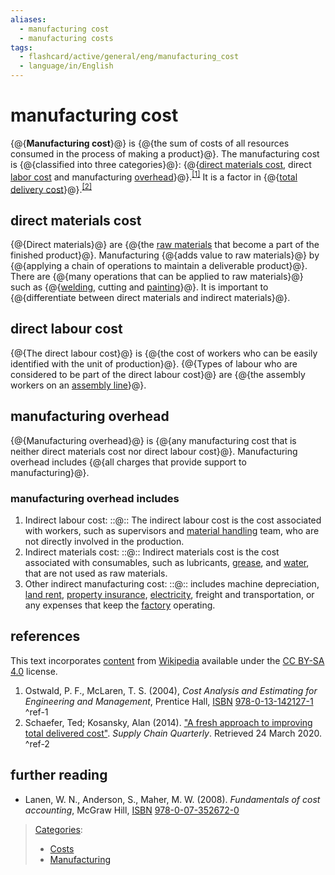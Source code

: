 ```yaml
---
aliases:
  - manufacturing cost
  - manufacturing costs
tags:
  - flashcard/active/general/eng/manufacturing_cost
  - language/in/English
---
```


# manufacturing cost

<!-- | ![](../../archives/Wikimedia%20Commons/Question%20book-new.svg) | This article __needs additional citations for [verification](https://en.wikipedia.org/wiki/Wikipedia:Verifiability)__. Please help [improve this article](https://en.wikipedia.org/wiki/Special:EditPage/Manufacturing%20cost) by [adding citations to reliable sources](https://en.wikipedia.org/wiki/Help:Referencing%20for%20beginners). Unsourced material may be challenged and removed._Find sources:_ ["Manufacturing cost"](https://www.google.com/search?as_eq=wikipedia&q=%22Manufacturing+cost%22) – [news](https://www.google.com/search?tbm=nws&q=%22Manufacturing+cost%22+-wikipedia&tbs=ar:1) __·__ [newspapers](https://www.google.com/search?&q=%22Manufacturing+cost%22&tbs=bkt:s&tbm=bks) __·__ [books](https://www.google.com/search?tbs=bks:1&q=%22Manufacturing+cost%22+-wikipedia) __·__ [scholar](https://scholar.google.com/scholar?q=%22Manufacturing+cost%22) __·__ [JSTOR](https://www.jstor.org/action/doBasicSearch?Query=%22Manufacturing+cost%22&acc=on&wc=on) _\(January 2024\)__\([Learn how and when to remove this message](https://en.wikipedia.org/wiki/Help:Maintenance%20template%20removal)\)_ | -->

{@{__Manufacturing cost__}@} is {@{the sum of costs of all resources consumed in the process of making a product}@}. The manufacturing cost is {@{classified into three categories}@}: {@{[direct materials cost](direct%20materials%20cost.md), direct [labor cost](labor%20cost.md) and manufacturing [overhead](overhead%20(business).md)}@}.<sup>[\[1\]](#^ref-1)</sup> It is a factor in {@{[total delivery cost](total%20delivery%20cost.md)}@}.<sup>[\[2\]](#^ref-2)</sup> <!--SR:!2025-12-13,240,330!2026-01-09,261,330!2025-04-29,65,310!2025-10-25,196,310!2025-12-26,251,330-->

## direct materials cost

{@{Direct materials}@} are {@{the [raw materials](raw%20material.md) that become a part of the finished product}@}. Manufacturing {@{adds value to raw materials}@} by {@{applying a chain of operations to maintain a deliverable product}@}. There are {@{many operations that can be applied to raw materials}@} such as {@{[welding](welding.md), cutting and [painting](painting.md)}@}. It is important to {@{differentiate between direct materials and indirect materials}@}. <!--SR:!2025-12-30,254,330!2025-04-26,63,310!2025-12-17,243,330!2026-01-17,268,330!2026-01-01,255,330!2025-10-09,183,310!2025-04-30,66,310-->

## direct labour cost

{@{The direct labour cost}@} is {@{the cost of workers who can be easily identified with the unit of production}@}. {@{Types of labour who are considered to be part of the direct labour cost}@} are {@{the assembly workers on an [assembly line](assembly%20line.md)}@}. <!--SR:!2025-12-01,228,330!2025-07-15,117,290!2025-10-12,186,310!2025-05-01,67,310-->

## manufacturing overhead

{@{Manufacturing overhead}@} is {@{any manufacturing cost that is neither direct materials cost nor direct labour cost}@}. Manufacturing overhead includes {@{all charges that provide support to manufacturing}@}. <!--SR:!2026-01-19,269,330!2025-04-27,63,310!2025-12-02,229,330-->

### manufacturing overhead includes

1. Indirect labour cost: ::@:: The indirect labour cost is the cost associated with workers, such as supervisors and [material handling](material%20handling.md) team, who are not directly involved in the production. <!--SR:!2025-09-27,175,310!2025-04-28,64,310-->
2. Indirect materials cost: ::@:: Indirect materials cost is the cost associated with consumables, such as lubricants, [grease](grease%20(lubricant).md), and [water](water.md), that are not used as raw materials. <!--SR:!2025-04-29,65,310!2025-10-13,189,310-->
3. Other indirect manufacturing cost: ::@:: includes machine depreciation, [land rent](land%20rent.md#land%20rent), [property insurance](property%20insurance.md), [electricity](electricity.md), freight and transportation, or any expenses that keep the [factory](factory.md) operating. <!--SR:!2025-09-29,162,270!2025-07-23,124,290-->

## references

This text incorporates [content](https://en.wikipedia.org/wiki/manufacturing_cost) from [Wikipedia](Wikipedia.md) available under the [CC BY-SA 4.0](https://creativecommons.org/licenses/by-sa/4.0/) license.

1. Ostwald, P. F., McLaren, T. S. \(2004\), _Cost Analysis and Estimating for Engineering and Management_, Prentice Hall, [ISBN](ISBN%20(identifier).md) [978-0-13-142127-1](https://en.wikipedia.org/wiki/Special:BookSources/978-0-13-142127-1) <a id="^ref-1"></a>^ref-1
2. <a id="CITEREFSchaeferKosansky2014"></a> Schaefer, Ted; Kosansky, Alan \(2014\). ["A fresh approach to improving total delivered cost"](https://www.supplychainquarterly.com/topics/Strategy/20140311-a-fresh-approach-to-improving-total-delivered-cost/). _Supply Chain Quarterly_. Retrieved 24 March 2020. <a id="^ref-2"></a>^ref-2

## further reading

- Lanen, W. N., Anderson, S., Maher, M. W. \(2008\). _Fundamentals of cost accounting_, McGraw Hill, [ISBN](ISBN%20(identifier).md) [978-0-07-352672-0](https://en.wikipedia.org/wiki/Special:BookSources/978-0-07-352672-0)

> [Categories](https://en.wikipedia.org/wiki/Help:Category):
>
> - [Costs](https://en.wikipedia.org/wiki/Category:Costs)
> - [Manufacturing](https://en.wikipedia.org/wiki/Category:Manufacturing)
